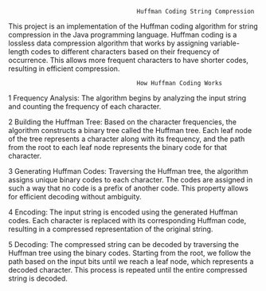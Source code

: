 
                                        Huffman Coding String Compression
This project is an implementation of the Huffman coding algorithm for string compression in the Java programming language.
Huffman coding is a lossless data compression algorithm that works by assigning variable-length codes to different characters based on their frequency of occurrence. 
This allows more frequent characters to have shorter codes, resulting in efficient compression.

                                        How Huffman Coding Works

1 Frequency Analysis: The algorithm begins by analyzing the input string and counting the frequency of each character.

2 Building the Huffman Tree: Based on the character frequencies, the algorithm constructs a binary tree called the Huffman tree. Each leaf node of the tree represents a character along with its frequency, and the path from the root to each leaf node represents the binary code for that character.

3 Generating Huffman Codes: Traversing the Huffman tree, the algorithm assigns unique binary codes to each character. The codes are assigned in such a way that no code is a prefix of another code. This property allows for efficient decoding without ambiguity.

4 Encoding: The input string is encoded using the generated Huffman codes. Each character is replaced with its corresponding Huffman code, resulting in a compressed representation of the original string.

5 Decoding: The compressed string can be decoded by traversing the Huffman tree using the binary codes. Starting from the root, we follow the path based on the input bits until we reach a leaf node, which represents a decoded character. This process is repeated until the entire compressed string is decoded.


